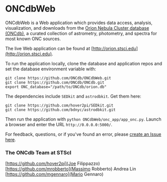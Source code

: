 # ONCdbWeb

ONCdbWeb is a Web application which provides data access, analysis, visualization, and downloads from the [Orion Nebula Cluster database (ONCdb)](https://github.com/ONCdb/ONCdb), a curated collection of astrometry, photometry, and spectra for most known ONC sources.

The live Web application can be found at [http://orion.stsci.edu](http://orion.stsci.edu). 

To run the application locally, clone the database and application repos and set the database environment variable with:

```
git clone https://github.com/ONCdb/ONCdbWeb.git
git clone https://github.com/ONCdb/ONCdb.git
export ONC_database="/path/to/ONCdb/orion.db"
```

The dependencies include `SEDkit` and `astrodbkit`. Get them here:
```
git clone https://github.com/hover2pi/SEDkit.git
git clone https://github.com/bdnyc/astrodbkit.git
```

Then run the application with `python ONCdbWeb/onc_app/app_onc.py`. Launch a browser and enter the URL `http://0.0.0.0:5000/`.

For feedback, questions, or if you've found an error, please [create an Issue here](https://github.com/ONCdb/ONCdbWeb/issues).

### The ONCdb Team at STScI
[https://github.com/hover2pi](Joe Filippazzo)
[https://github.com/mrobberto](Massimo Robberto)
Andrea Lin
[https://github.com/mgennaro](Mario Gennaro)
